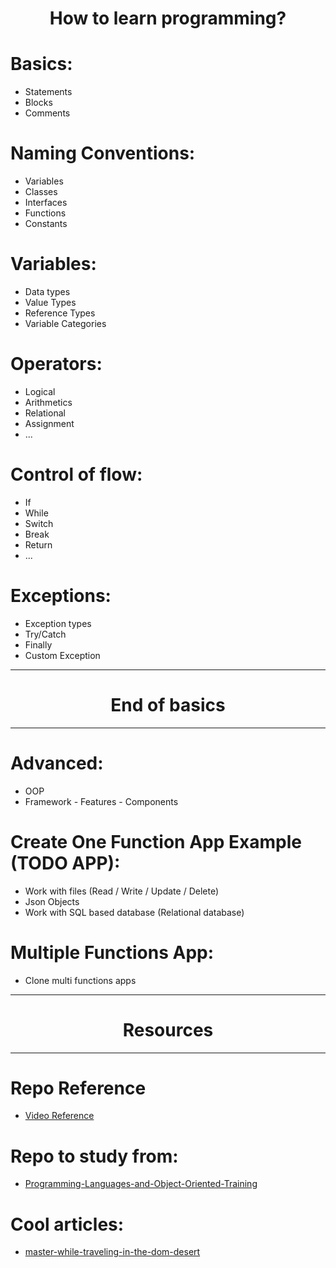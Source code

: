 <h1 align="center" size="1"> How to learn programming? </p>

# Basics:
- Statements
- Blocks
- Comments

# Naming Conventions:
- Variables
- Classes
- Interfaces
- Functions
- Constants

# Variables:
- Data types
- Value Types
- Reference Types
- Variable Categories

# Operators:
- Logical
- Arithmetics
- Relational
- Assignment
- ...

# Control of flow:
- If
- While
- Switch
- Break
- Return
- ...

# Exceptions:
- Exception types
- Try/Catch
- Finally
- Custom Exception

<hr>
<h1 align="center"> End of basics </h1>
<hr>

# Advanced:
- OOP
- Framework - Features - Components

# Create One Function App Example (TODO APP):
- Work with files (Read / Write / Update / Delete)
- Json Objects
- Work with SQL based database (Relational database)

# Multiple Functions App:
- Clone multi functions apps 

<hr>
<h1 align="center"> Resources </h1>
<hr>

# Repo Reference
-  [Video Reference](https://youtu.be/xXfI6hIOJ3I)
# Repo to study from:
-  [Programming-Languages-and-Object-Oriented-Training](https://github.com/cs-MohamedAyman/Programming-Languages-and-Object-Oriented-Training/blob/main/README.md)
# Cool articles:
-  [master-while-traveling-in-the-dom-desert](https://levelup.gitconnected.com/becoming-a-js-eventlistener-master-while-traveling-in-the-dom-desert-e6f93226064e)
